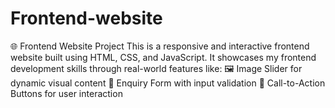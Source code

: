 # Frontend-website
🌐 Frontend Website Project  This is a responsive and interactive frontend website built using HTML, CSS, and JavaScript. It showcases my frontend development skills through real-world features like:  🖼️ Image Slider for dynamic visual content  📩 Enquiry Form with input validation  🔘 Call-to-Action Buttons for user interaction  
